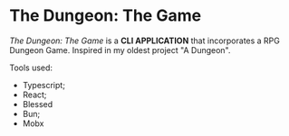 # The Dungeon: The Game

*The Dungeon: The Game* is a **CLI APPLICATION** that incorporates a RPG Dungeon Game. Inspired in my oldest project "A Dungeon".

Tools used:

- Typescript;
- React;
- Blessed
- Bun;
- Mobx

